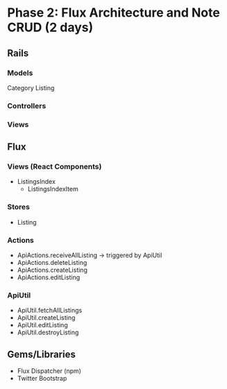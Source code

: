 # Phase 2: Flux Architecture and Note CRUD (2 days)

## Rails
### Models
Category
Listing 

### Controllers

### Views

## Flux
### Views (React Components)
* ListingsIndex
  - ListingsIndexItem


### Stores
* Listing


### Actions
* ApiActions.receiveAllListing -> triggered by ApiUtil
* ApiActions.deleteListing
* ApiActions.createListing
* ApiActions.editListing

### ApiUtil
* ApiUtil.fetchAllListings
* ApiUtil.createListing
* ApiUtil.editListing
* ApiUtil.destroyListing

## Gems/Libraries
* Flux Dispatcher (npm)
* Twitter Bootstrap

